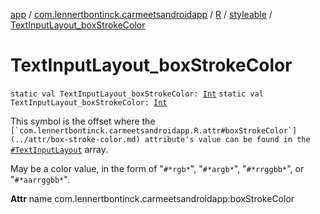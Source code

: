 [app](../../../index.md) / [com.lennertbontinck.carmeetsandroidapp](../../index.md) / [R](../index.md) / [styleable](index.md) / [TextInputLayout_boxStrokeColor](./-text-input-layout_box-stroke-color.md)

# TextInputLayout_boxStrokeColor

`static val TextInputLayout_boxStrokeColor: `[`Int`](https://kotlinlang.org/api/latest/jvm/stdlib/kotlin/-int/index.html)
`static val TextInputLayout_boxStrokeColor: `[`Int`](https://kotlinlang.org/api/latest/jvm/stdlib/kotlin/-int/index.html)

This symbol is the offset where the ``[`com.lennertbontinck.carmeetsandroidapp.R.attr#boxStrokeColor`](../attr/box-stroke-color.md) attribute's value can be found in the ``[`#TextInputLayout`](-text-input-layout.md) array.

May be a color value, in the form of "`#*rgb*`", "`#*argb*`", "`#*rrggbb*`", or "`#*aarrggbb*`".

**Attr**
name com.lennertbontinck.carmeetsandroidapp:boxStrokeColor

